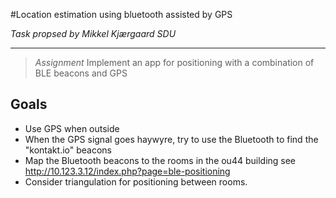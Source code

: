 #Location estimation using bluetooth assisted by GPS

_Task propsed by Mikkel Kjærgaard SDU_

_______

> *Assignment* Implement an app for positioning with a combination of BLE beacons and GPS

## Goals
- Use GPS when outside
- When the GPS signal goes haywyre, try to use the Bluetooth to find the "kontakt.io" beacons
- Map the Bluetooth beacons to the rooms in the ou44 building see http://10.123.3.12/index.php?page=ble-positioning
- Consider triangulation for positioning between rooms.
